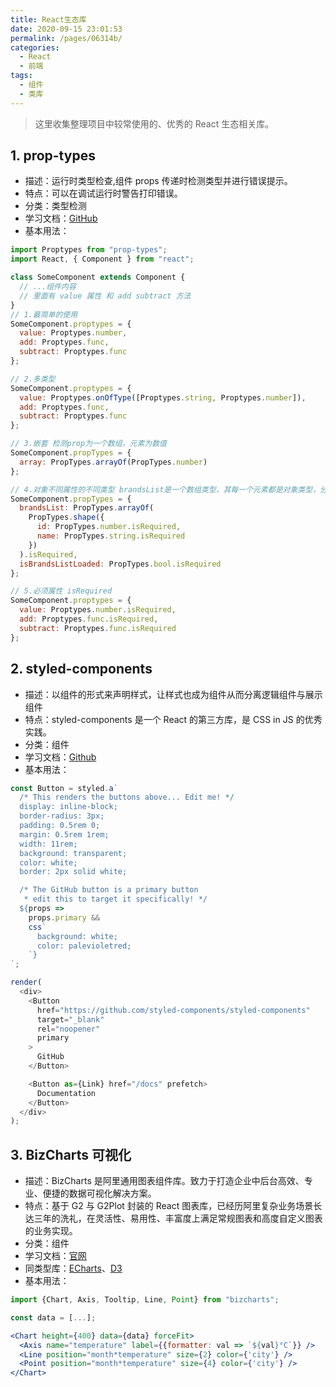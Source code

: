 ```yaml
---
title: React生态库
date: 2020-09-15 23:01:53
permalink: /pages/06314b/
categories:
  - React
  - 前端
tags:
  - 组件
  - 类库
---
```


> 这里收集整理项目中较常使用的、优秀的 React 生态相关库。

## 1. prop-types

- 描述：运行时类型检查,组件 props 传递时检测类型并进行错误提示。
- 特点：可以在调试运行时警告打印错误。
- 分类：类型检测
- 学习文档：[GitHub](https://github.com/facebook/prop-types)
- 基本用法：

```js
import Proptypes from "prop-types";
import React, { Component } from "react";

class SomeComponent extends Component {
  // ...组件内容
  // 里面有 value 属性 和 add subtract 方法
}
// 1.最简单的使用
SomeComponent.proptypes = {
  value: Proptypes.number,
  add: Proptypes.func,
  subtract: Proptypes.func
};

// 2.多类型
SomeComponent.proptypes = {
  value: Proptypes.onOfType([Proptypes.string, Proptypes.number]),
  add: Proptypes.func,
  subtract: Proptypes.func
};

// 3.嵌套 检测prop为一个数组，元素为数值
SomeComponent.propTypes = {
  array: PropTypes.arrayOf(PropTypes.number)
};

// 4.对象不同属性的不同类型 brandsList是一个数组类型，其每一个元素都是对象类型，分别对每个对象进行检测。
SomeComponent.propTypes = {
  brandsList: PropTypes.arrayOf(
    PropTypes.shape({
      id: PropTypes.number.isRequired,
      name: PropTypes.string.isRequired
    })
  ).isRequired,
  isBrandsListLoaded: PropTypes.bool.isRequired
};

// 5.必须属性 isRequired
SomeComponent.proptypes = {
  value: Proptypes.number.isRequired,
  add: Proptypes.func.isRequired,
  subtract: Proptypes.func.isRequired
};
```

## 2. styled-components

- 描述：以组件的形式来声明样式，让样式也成为组件从而分离逻辑组件与展示组件
- 特点：styled-components 是一个 React 的第三方库，是 CSS in JS 的优秀实践。
- 分类：组件
- 学习文档：[Github](https://github.com/styled-components/styled-components)
- 基本用法：

```js
const Button = styled.a`
  /* This renders the buttons above... Edit me! */
  display: inline-block;
  border-radius: 3px;
  padding: 0.5rem 0;
  margin: 0.5rem 1rem;
  width: 11rem;
  background: transparent;
  color: white;
  border: 2px solid white;

  /* The GitHub button is a primary button
   * edit this to target it specifically! */
  ${props =>
    props.primary &&
    css`
      background: white;
      color: palevioletred;
    `}
`;

render(
  <div>
    <Button
      href="https://github.com/styled-components/styled-components"
      target="_blank"
      rel="noopener"
      primary
    >
      GitHub
    </Button>

    <Button as={Link} href="/docs" prefetch>
      Documentation
    </Button>
  </div>
);
```

## 3. BizCharts 可视化

- 描述：BizCharts 是阿里通用图表组件库。致力于打造企业中后台高效、专业、便捷的数据可视化解决方案。
- 特点：基于 G2 与 G2Plot 封装的 React 图表库，已经历阿里复杂业务场景长达三年的洗礼，在灵活性、易用性、丰富度上满足常规图表和高度自定义图表的业务实现。
- 分类：组件
- 学习文档：[官网](https://bizcharts.net/products/bizCharts)
- 同类型库：[ECharts](https://echarts.apache.org/zh/index.html)、[D3](https://d3js.org/)
- 基本用法：

```jsx
import {Chart, Axis, Tooltip, Line, Point} from "bizcharts";

const data = [...];

<Chart height={400} data={data} forceFit>
  <Axis name="temperature" label={{formatter: val => `${val}°C`}} />
  <Line position="month*temperature" size={2} color={'city'} />
  <Point position="month*temperature" size={4} color={'city'} />
</Chart>
```
